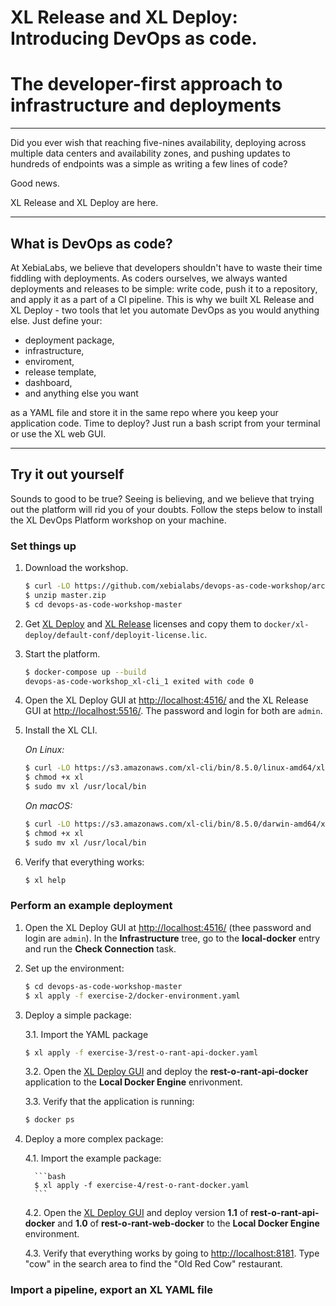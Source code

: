 # XL Release and XL Deploy: Introducing DevOps as code.
# The developer-first approach to infrastructure and deployments
___

Did you ever wish that reaching five-nines availability, deploying across multiple data centers and availability zones, and pushing updates to hundreds of endpoints was a simple as writing a few lines of code?

Good news.

XL Release and XL Deploy are here.

___

## What is DevOps as code?
At XebiaLabs, we believe that developers shouldn't have to waste their time fiddling with deployments. As coders ourselves, we always wanted deployments and releases to be simple: write code, push it to a repository, and apply it as a part of a CI pipeline. This is why we built XL Release and XL Deploy - two tools that let you automate DevOps as you would anything else. Just define your:

* deployment package,
* infrastructure,
* enviroment,
* release template,
* dashboard,
* and anything else you want

as a YAML file and store it in the same repo where you keep your application code. Time to deploy? Just run a bash script from your terminal or use the XL web GUI.

___

## Try it out yourself
Sounds to good to be true? Seeing is believing, and we believe that trying out the platform will rid you of your doubts. Follow the steps below to install the XL DevOps Platform workshop on your machine.

### Set things up

1. Download the workshop.

    ```bash
    $ curl -LO https://github.com/xebialabs/devops-as-code-workshop/archive/master.zip
    $ unzip master.zip
    $ cd devops-as-code-workshop-master
    ```

2. Get [XL Deploy](https://xebialabs.com/products/xl-deploy/trial/) and [XL Release](https://xebialabs.com/products/xl-release/trial/) licenses and copy them to `docker/xl-deploy/default-conf/deployit-license.lic`. 

3. Start the platform.

    ```bash
    $ docker-compose up --build
    devops-as-code-workshop_xl-cli_1 exited with code 0
    ```

4. Open the XL Deploy GUI at [http://localhost:4516/](http://localhost:4516) and the XL Release GUI at [http://localhost:5516/](http://localhost:5516/). The password and login for both are `admin`.

5. Install the XL CLI.

    *On Linux:*
    ```bash
    $ curl -LO https://s3.amazonaws.com/xl-cli/bin/8.5.0/linux-amd64/xl
    $ chmod +x xl
    $ sudo mv xl /usr/local/bin
    ```

    *On macOS:*
    ```bash
    $ curl -LO https://s3.amazonaws.com/xl-cli/bin/8.5.0/darwin-amd64/xl
    $ chmod +x xl
    $ sudo mv xl /usr/local/bin
    ```

6. Verify that everything works:

	 ```bash
	 $ xl help
	 ```

### Perform an example deployment

1. Open the XL Deploy GUI at [http://localhost:4516/](http://localhost:4516) (thee password and login are `admin`). In the **Infrastructure** tree, go to the **local-docker** entry and run the **Check Connection** task.

2. Set up the environment:

    ```bash
	$ cd devops-as-code-workshop-master
    $ xl apply -f exercise-2/docker-environment.yaml
    ```


3. Deploy a simple package:

    3.1. Import the YAML package

    ```bash
    $ xl apply -f exercise-3/rest-o-rant-api-docker.yaml
    ```
    
    3.2. Open the [XL Deploy GUI](http://localhost:4516) and deploy the **rest-o-rant-api-docker** application to the **Local Docker Engine** enrivonment.

    3.3. Verify that the application is running:

    ```bash
    $ docker ps
    ```

4. Deploy a more complex package:

    4.1. Import the example package:

         ```bash
         $ xl apply -f exercise-4/rest-o-rant-docker.yaml
         ```

    4.2. Open the [XL Deploy GUI](http://localhost:4516) and deploy version **1.1** of **rest-o-rant-api-docker** and **1.0** of **rest-o-rant-web-docker** to the **Local Docker Engine** environment.

    4.3. Verify that everything works by going to [http://localhost:8181](http://localhost:8181). Type "cow" in the search area to find the "Old Red Cow" restaurant.

### Import a pipeline, export an XL YAML file

